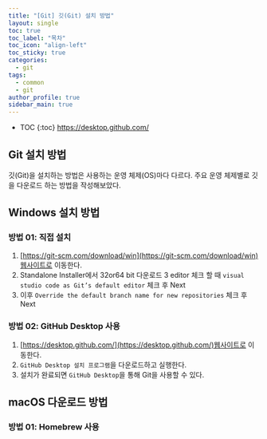 ```yaml
---
title: "[Git] 깃(Git) 설치 방법"
layout: single
toc: true
toc_label: "목차"
toc_icon: "align-left"
toc_sticky: true
categories:
  - git
tags:
  - common
  - git
author_profile: true
sidebar_main: true
---
```


* TOC
{:toc}
https://desktop.github.com/
## Git 설치 방법

깃(Git)을 설치하는 방법은 사용하는 운영 체제(OS)마다 다르다.
주요 운영 체제별로 깃을 다운로드 하는 방법을 작성해보았다.

## Windows 설치 방법

### 방법 01: 직접 설치

1. [https://git-scm.com/download/win](https://git-scm.com/download/win)웹사이트로 이동한다.
2. Standalone Installer에서 32or64 bit 다운로드
3 editor 체크 할 때 `visual studio code as Git’s default editor` 체크 후 Next
4. 이후 `Override the default branch name for new repositories` 체크 후 Next

### 방법 02: GitHub Desktop 사용

1. [https://desktop.github.com/](https://desktop.github.com/)웹사이트로 이동한다.
2. `GitHub Desktop 설치 프로그램`을 다운로드하고 실행한다.
3. 설치가 완료되면 `GitHub Desktop`을 통해 Git을 사용할 수 있다.


## macOS 다운로드 방법

### 방법 01: Homebrew 사용
